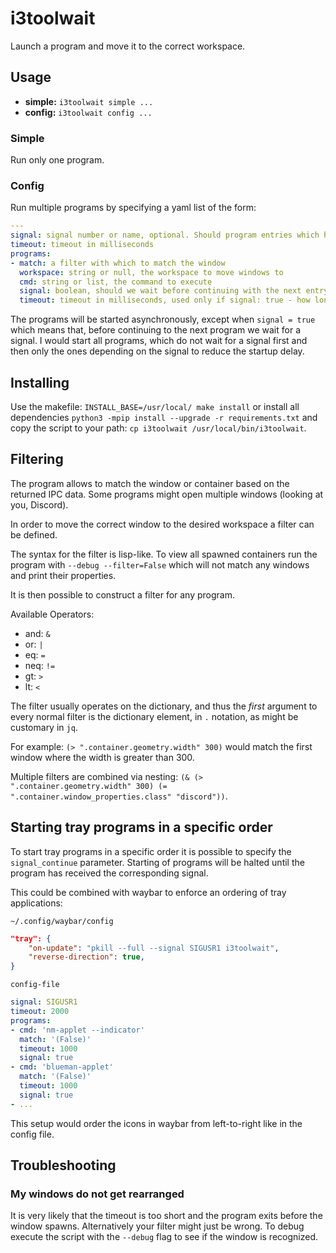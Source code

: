 # i3toolwait

Launch a program and move it to the correct workspace.

## Usage

- **simple:** `i3toolwait simple ...`
- **config:** `i3toolwait config ...`

### Simple

Run only one program.

### Config

Run multiple programs by specifying a yaml list of the form:

```yaml
---
signal: signal number or name, optional. Should program entries which have signal: true wait for this signal before continuing to the next one.
timeout: timeout in milliseconds
programs:
- match: a filter with which to match the window
  workspace: string or null, the workspace to move windows to
  cmd: string or list, the command to execute
  signal: boolean, should we wait before continuing with the next entry
  timeout: timeout in milliseconds, used only if signal: true - how long to wait for the signal
```

The programs will be started asynchronously, except when `signal = true` which means that, before continuing
to the next program we wait for a signal. I would start all programs, which do not wait for a signal first
and then only the ones depending on the signal to reduce the startup delay.

## Installing

Use the makefile: `INSTALL_BASE=/usr/local/ make install` or install all dependencies
`python3 -mpip install --upgrade -r requirements.txt` and copy the script to your
path: `cp i3toolwait /usr/local/bin/i3toolwait`.

## Filtering

The program allows to match the window or container based on the returned IPC data.
Some programs might open multiple windows (looking at you, Discord).

In order to move the correct window to the desired workspace a filter can be defined.

The syntax for the filter is lisp-like. To view all spawned containers run the program
with `--debug --filter=False` which will not match any windows and print their properties.

It is then possible to construct a filter for any program.

Available Operators:

- and: `&`
- or: `|`
- eq: `=`
- neq: `!=`
- gt: `>`
- lt: `<`

The filter usually operates on the dictionary, and thus the *first* argument to every normal filter
is the dictionary element, in `.` notation, as might be customary in `jq`.

For example: `(> ".container.geometry.width" 300)` would match the first window where the width is greater than 300.

Multiple filters are combined via nesting: `(& (> ".container.geometry.width" 300) (= ".container.window_properties.class" "discord"))`.

## Starting tray programs in a specific order

To start tray programs in a specific order it is possible to specify the `signal_continue` parameter.
Starting of programs will be halted until the program has received the corresponding signal.

This could be combined with waybar to enforce an ordering of tray applications:

`~/.config/waybar/config`
```json
"tray": {
    "on-update": "pkill --full --signal SIGUSR1 i3toolwait",
    "reverse-direction": true,
}
```

`config-file`
```yaml
signal: SIGUSR1
timeout: 2000
programs:
- cmd: 'nm-applet --indicator'
  match: '(False)'
  timeout: 1000
  signal: true
- cmd: 'blueman-applet'
  match: '(False)'
  timeout: 1000
  signal: true
- ...
```

This setup would order the icons in waybar from left-to-right like in the config file.

## Troubleshooting

### My windows do not get rearranged

It is very likely that the timeout is too short and the program exits before the window spawns.
Alternatively your filter might just be wrong. To debug execute the script with the `--debug`
flag to see if the window is recognized.
